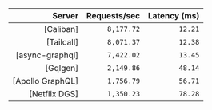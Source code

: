 <!-- PERFORMANCE_RESULTS_START -->

| Server | Requests/sec | Latency (ms) |
|--------:|--------------:|--------------:|
| [Caliban] | `8,177.72` | `12.21` |
| [Tailcall] | `8,071.37` | `12.38` |
| [async-graphql] | `7,422.02` | `13.45` |
| [Gqlgen] | `2,149.86` | `48.14` |
| [Apollo GraphQL] | `1,756.79` | `56.71` |
| [Netflix DGS] | `1,350.23` | `78.28` |

<!-- PERFORMANCE_RESULTS_END -->
